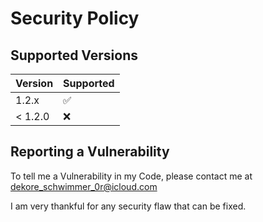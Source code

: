 # Security Policy

## Supported Versions

| Version | Supported          |
| ------- | ------------------ |
| 1.2.x   | :white_check_mark: |
| < 1.2.0   | :x:                |

## Reporting a Vulnerability

To tell me a Vulnerability in my Code, please contact me at dekore_schwimmer_0r@icloud.com

I am very thankful for any security flaw that can be fixed.
